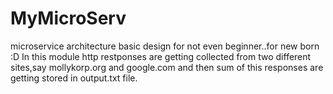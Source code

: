 # MyMicroServ
microservice architecture basic design for not even beginner..for new born :D
In this module http restponses are getting collected from two different sites,say mollykorp.org and google.com and then sum of this responses are getting stored in output.txt file.
